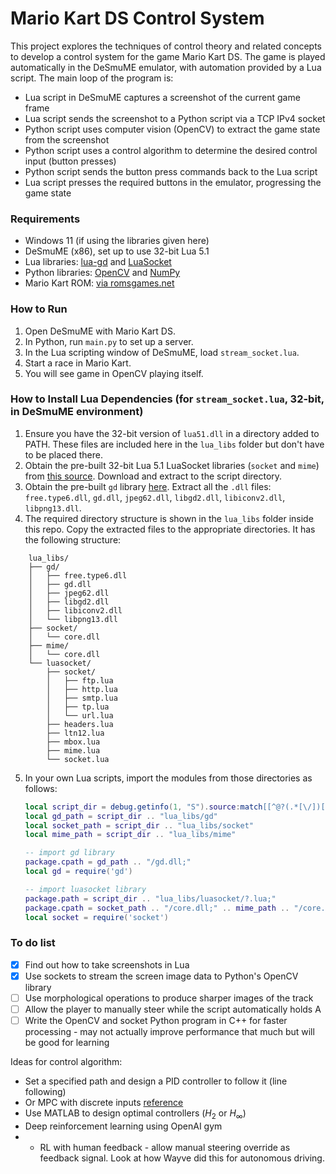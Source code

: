 # Mario Kart DS Control System

This project explores the techniques of control theory and related concepts to develop a control system for the game Mario Kart DS. The game is played automatically in the DeSmuME emulator, with automation provided by a Lua script. The main loop of the program is:

- Lua script in DeSmuME captures a screenshot of the current game frame
- Lua script sends the screenshot to a Python script via a TCP IPv4 socket
- Python script uses computer vision (OpenCV) to extract the game state from the screenshot
- Python script uses a control algorithm to determine the desired control input (button presses)
- Python script sends the button press commands back to the Lua script
- Lua script presses the required buttons in the emulator, progressing the game state

### Requirements

- Windows 11 (if using the libraries given here)
- DeSmuME (x86), set up to use 32-bit Lua 5.1
- Lua libraries: [lua-gd](https://github.com/ittner/lua-gd) and [LuaSocket](https://github.com/lunarmodules/luasocket)
- Python libraries: [OpenCV](https://pypi.org/project/opencv-python/) and [NumPy](https://numpy.org/)
- Mario Kart ROM: [via romsgames.net](https://www.romsgames.net/nintendo-ds-rom-mario-kart-ds-1/)

### How to Run

1. Open DeSmuME with Mario Kart DS.
2. In Python, run `main.py` to set up a server.
3. In the Lua scripting window of DeSmuME, load `stream_socket.lua`.
4. Start a race in Mario Kart.
5. You will see game in OpenCV playing itself.

### How to Install Lua Dependencies (for `stream_socket.lua`, 32-bit, in DeSmuME environment)

1. Ensure you have the 32-bit version of `lua51.dll` in a directory added to PATH. These files are included here in the `lua_libs` folder but don't have to be placed there.
2. Obtain the pre-built 32-bit Lua 5.1 LuaSocket libraries (`socket` and `mime`) from [this source](https://www.unrealsoftware.de/files_show.php?file=16117). Download and extract to the script directory.
3. Obtain the pre-built `gd` library [here](https://downloads.onworks.net/softwaredownload.php?link=https%3A%2F%2Fdownloads.onworks.net%2Fdownloadapp%2FSOFTWARE%2Flua-gd-2.0.33r2-win32.zip%3Fservice%3Dservice01&filename=lua-gd-2.0.33r2-win32.zip). Extract all the `.dll` files: `free.type6.dll`, `gd.dll`, `jpeg62.dll`, `libgd2.dll`, `libiconv2.dll`, `libpng13.dll`.
4. The required directory structure is shown in the `lua_libs` folder inside this repo. Copy the extracted files to the appropriate directories. It has the following structure:
```
    lua_libs/
    ├── gd/
    │   ├── free.type6.dll
    │   ├── gd.dll
    │   ├── jpeg62.dll
    │   ├── libgd2.dll
    │   ├── libiconv2.dll
    │   └── libpng13.dll
    ├── socket/
    │   └── core.dll
    ├── mime/
    │   └── core.dll
    └── luasocket/
        ├── socket/
        │   ├── ftp.lua
        │   ├── http.lua
        │   ├── smtp.lua
        │   ├── tp.lua
        │   └── url.lua
        ├── headers.lua
        ├── ltn12.lua
        ├── mbox.lua
        ├── mime.lua
        └── socket.lua
```
5. In your own Lua scripts, import the modules from those directories as follows:
    ```lua
    local script_dir = debug.getinfo(1, "S").source:match[[^@?(.*[\/])[^\/]-$]]  -- directory of this file
    local gd_path = script_dir .. "lua_libs/gd"
    local socket_path = script_dir .. "lua_libs/socket"
    local mime_path = script_dir .. "lua_libs/mime"

    -- import gd library
    package.cpath = gd_path .. "/gd.dll;"
    local gd = require('gd')

    -- import luasocket library
    package.path = script_dir .. "lua_libs/luasocket/?.lua;"
    package.cpath = socket_path .. "/core.dll;" .. mime_path .. "/core.dll;"
    local socket = require('socket')
    ```

### To do list

- [x] Find out how to take screenshots in Lua
- [x] Use sockets to stream the screen image data to Python's OpenCV library
- [ ] Use morphological operations to produce sharper images of the track
- [ ] Allow the player to manually steer while the script automatically holds A
- [ ] Write the OpenCV and socket Python program in C++ for faster processing - may not actually improve performance that much but will be good for learning

Ideas for control algorithm:
- Set a specified path and design a PID controller to follow it (line following)
- Or MPC with discrete inputs [reference](https://ieeexplore.ieee.org/document/1346886)
- Use MATLAB to design optimal controllers ($H_2$ or $H_{\infty}$)
- Deep reinforcement learning using OpenAI gym
- - RL with human feedback - allow manual steering override as feedback signal. Look at how Wayve did this for autonomous driving.
